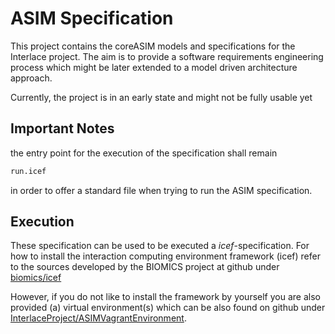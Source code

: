# ASIM Specification

This project contains the coreASIM models and specifications for the Interlace project. The aim is to provide a software requirements engineering process which might be later extended to a model driven architecture approach.

Currently, the project is in an early state and might not be fully usable yet

## Important Notes

the entry point for the execution of the specification shall remain

```bash
run.icef
```

in order to offer a standard file when trying to run the ASIM specification.

## Execution

These specification can be used to be executed a *icef*-specification. For how to install the interaction computing environment framework (icef) refer to the sources developed by the BIOMICS project at github under [biomics/icef](https://github.com/biomics/icef)

However, if you do not like to install the framework by yourself you are also provided (a) virtual environment(s) which can be also found on github under [InterlaceProject/ASIMVagrantEnvironment](https://github.com/InterlaceProject/ASIMVagrantEnvironment).